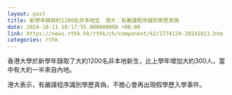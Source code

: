 ```yaml
---
layout: post
title: 新學年錄取約1200名非本地生　港大：有嚴謹程序識別學歷真偽
date: 2024-10-11 18:17:55.000000000 +08:00
link: https://news.rthk.hk/rthk/ch/component/k2/1774124-20241011.htm
categories: rthk
---
```


香港大學於新學年錄取了大約1200名非本地新生，比上學年增加大約300人，當中有大約一半來自內地。

港大表示，有嚴謹程序識別學歷真偽，不擔心會再出現假學歷入學事件。
